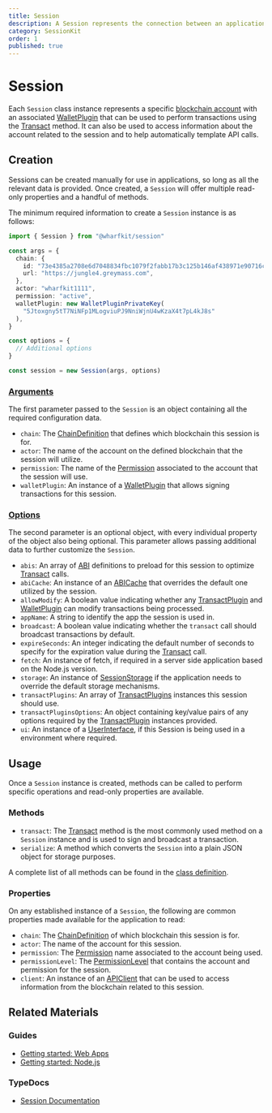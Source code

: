 ```yaml
---
title: Session
description: A Session represents the connection between an application's code and an Antelope blockchain account. It can be used to allow users to perform smart contract actions using a wallet of their choice, or directly perform actions given a private key.
category: SessionKit
order: 1
published: true
---
```


# Session

Each `Session` class instance represents a specific [blockchain account](https://docs.eosnetwork.com/docs/latest/core-concepts/accounts) with an associated [WalletPlugin](/docs/session-kit/plugin-wallet) that can be used to perform transactions using the [Transact](/docs/session-kit/transact) method. It can also be used to access information about the account related to the session and to help automatically template API calls.

## Creation

Sessions can be created manually for use in applications, so long as all the relevant data is provided. Once created, a `Session` will offer multiple read-only properties and a handful of methods.

The minimum required information to create a `Session` instance is as follows:

```ts
import { Session } from "@wharfkit/session"

const args = {
  chain: {
    id: "73e4385a2708e6d7048834fbc1079f2fabb17b3c125b146af438971e90716c4d",
    url: "https://jungle4.greymass.com",
  },
  actor: "wharfkit1111",
  permission: "active",
  walletPlugin: new WalletPluginPrivateKey(
    "5Jtoxgny5tT7NiNFp1MLogviuPJ9NniWjnU4wKzaX4t7pL4kJ8s"
  ),
}

const options = {
  // Additional options
}

const session = new Session(args, options)
```

### [Arguments](https://wharfkit.github.io/session/interfaces/SessionArgs.html)

The first parameter passed to the `Session` is an object containing all the required configuration data.

- `chain`: The [ChainDefinition](/docs/utilities/common-library#chaindefinition) that defines which blockchain this session is for.
- `actor`: The name of the account on the defined blockchain that the session will utilize.
- `permission`: The name of the [Permission](#) associated to the account that the session will use.
- `walletPlugin`: An instance of a [WalletPlugin](/docs/sessionkit/plugin-wallet) that allows signing transactions for this session.

### [Options](https://wharfkit.github.io/session/interfaces/SessionOptions.html)

The second parameter is an optional object, with every individual property of the object also being optional. This parameter allows passing additional data to further customize the `Session`.

- `abis`: An array of [ABI](#) definitions to preload for this session to optimize [Transact](/docs/session-kit/transact) calls.
- `abiCache`: An instance of an [ABICache](#) that overrides the default one utilized by the session.
- `allowModify`: A boolean value indicating whether any [TransactPlugin](/docs/session-kit/plugin-transact) and [WalletPlugin](/docs/session-kit/plugin-wallet) can modify transactions being processed.
- `appName`: A string to identify the app the session is used in.
- `broadcast`: A boolean value indicating whether the `transact` call should broadcast transactions by default.
- `expireSeconds`: An integer indicating the default number of seconds to specify for the expiration value during the [Transact](/docs/session-kit/transact) call.
- `fetch`: An instance of fetch, if required in a server side application based on the Node.js version.
- `storage`: An instance of [SessionStorage](/docs/sessionkit/session-storage) if the application needs to override the default storage mechanisms.
- `transactPlugins`: An array of [TransactPlugins](/docs/sessionkit/plugin-transact) instances this session should use.
- `transactPluginsOptions`: An object containing key/value pairs of any options required by the [TransactPlugin](/docs/sessionkit/plugin-transact) instances provided.
- `ui`: An instance of a [UserInterface](/docs/sessionkit/plugin-user-interface), if this Session is being used in a environment where required.

## Usage

Once a `Session` instance is created, methods can be called to perform specific operations and read-only properties are available.

### Methods

- `transact`: The [Transact](/docs/session-kit/transact) method is the most commonly used method on a `Session` instance and is used to sign and broadcast a transaction.
- `serialize`: A method which converts the `Session` into a plain JSON object for storage purposes.

A complete list of all methods can be found in the [class definition](https://wharfkit.github.io/session/classes/Session.html#abiCache).

### Properties

On any established instance of a `Session`, the following are common properties made available for the application to read:

- `chain`: The [ChainDefinition](/docs/utilities/common-library#chaindefinition) of which blockchain this session is for.
- `actor`: The name of the account for this session.
- `permission`: The [Permission](#) name associated to the account being used.
- `permissionLevel`: The [PermissionLevel](#) that contains the account and permission for the session.
- `client`: An instance of an [APIClient](/docs/antelope/api-client) that can be used to access information from the blockchain related to this session.

## Related Materials

### Guides

- [Getting started: Web Apps](/guides/session-kit/getting-started-web-app)
- [Getting started: Node.js](/guides/session-kit/getting-started-node-js)

### TypeDocs

- [Session Documentation](https://wharfkit.github.io/session/classes/Session.html)
